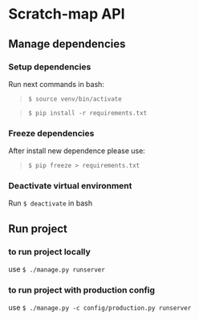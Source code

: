 # Scratch-map API

## Manage dependencies

### Setup dependencies
Run next commands in bash:
> `$ source venv/bin/activate`

> `$ pip install -r requirements.txt`

### Freeze dependencies
After install new dependence please use:
> `$ pip freeze > requirements.txt`

### Deactivate virtual environment
Run `$ deactivate` in bash

## Run project
### to run project locally
use `$ ./manage.py runserver`

### to run project with production config
use `$ ./manage.py -c config/production.py runserver`
